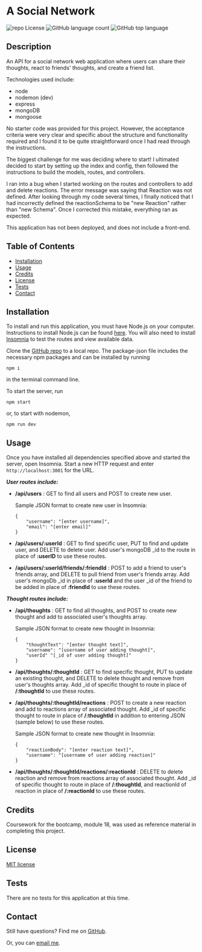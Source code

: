 # A Social Network

![repo License](https://img.shields.io/github/license/rbkeyes/team-profile-generator?color=green)
![GitHub language count](https://img.shields.io/github/languages/count/rbkeyes/team-profile-generator?color=purple)
![GitHub top language](https://img.shields.io/github/languages/top/rbkeyes/team-profile-generator)


## Description

An API for a social network web application where users can share their thoughts, react to friends' thoughts, and create a friend list.

Technologies used include: 
- node
- nodemon (dev)
- express
- mongoDB
- mongoose

No starter code was provided for this project. However, the acceptance criteria were very clear and specific about the structure and functionality required and I found it to be quite straightforward once I had read through the instructions. 

The biggest challenge for me was deciding where to start! I ultimated decided to start by setting up the index and config, then followed the instructions to build the models, routes, and controllers. 

I ran into a bug when I started working on the routes and controllers to add and delete reactions. The error message was saying that Reaction was not defined. After looking through my code several times, I finally noticed that I had incorrectly defined the reactionSchema to be "new Reaction" rather than "new Schema". Once I corrected this mistake, everything ran as expected. 

This application has not been deployed, and does not include a front-end.



## Table of Contents

- [Installation](#installation)
- [Usage](#usage)
- [Credits](#credits)
- [License](#license)
- [Tests](#tests)
- [Contact](#contact)


## Installation


To install and run this application, you must have Node.js on your computer. Instructions to install Node.js can be found [here](https://nodejs.org/en/). You will also need to install [Insomnia](https://insomnia.rest/) to test the routes and view available data.

Clone the [GitHub repo](https://github.com/rbkeyes/a-social-network) to a local repo. The package-json file includes the necessary npm packages and can be installed by running 
```
npm i
```
in the terminal command line. 

To start the server, run
``` 
npm start
```
or, to start with nodemon, 
```
npm run dev
```

## Usage

Once you have installed all dependencies specified above and started the server, open Insomnia. Start a new HTTP request and enter `http://localhost:3001` for the URL. 

***User routes include:***

- **/api/users** : GET to find all users and POST to create new user.
    
    Sample JSON format to create new user in Insomnia:
    ```
    {
        "username": "[enter username]",
        "email": "[enter email]"
    }
    ```

- **/api/users/:userId** : GET to find specific user, PUT to find and update user, and DELETE to delete user. Add user's mongoDB _id to the route in place of **:userID** to use these routes.

- **/api/users/:userId/friends/:friendId** : POST to add a friend to user's friends array, and DELETE to pull friend from user's friends array. Add user's mongoDb _id in place of **:userId** and the user _id of the friend to be added in place of **:friendId** to use these routes.

***Thought routes include:***

- **/api/thoughts** : GET to find all thoughts, and POST to create new thought and add to associated user's thoughts array. 

    Sample JSON format to create new thought in Insomnia:
    ```
    {
        "thoughtText": "[enter thought text]",
        "username": "[username of user adding thought]",
        "userId" "[_id of user adding thought]"
    }
    ```

- **/api/thoughts/:thoughtId** : GET to find specific thought, PUT to update an existing thought, and DELETE to delete thought and remove from user's thoughts array. Add _id of specific thought to route in place of **/:thoughtId** to use these routes.

- **/api/thoughts/:thoughtId/reactions** : POST to create a new reaction and add to reactions array of associated thought. Add _id of specific thought to route in place of **/:thoughtId** in addition to entering JSON (sample below) to use these routes.

    Sample JSON format to create new thought in Insomnia:
    ```
    {
        "reactionBody": "[enter reaction text]",
        "username": "[username of user adding reaction]"
    }
    ```

- **/api/thoughts/:thoughtId/reactions/:reactionId** : DELETE to delete reaction and remove from reactions array of associated thought. Add _id of specific thought to route in place of **/:thoughtId**, and reactionId of reaction in place of **/:reactionId** to use these routes.

## Credits

Coursework for the bootcamp, module 18, was used as reference material in completing this project.


## License

[MIT license](./LICENSE)


## Tests

There are no tests for this application at this time.


## Contact

Still have questions? Find me on [GitHub](https://github.com/rbkeyes).

Or, you can [email me](mailto:rbkeyes@gmail.com).


